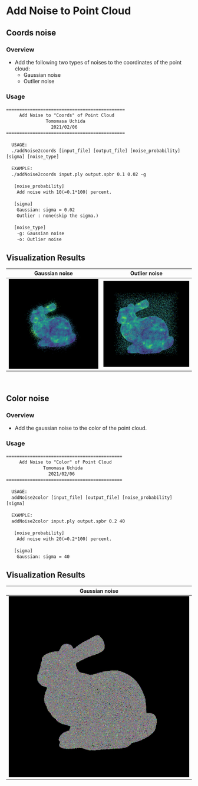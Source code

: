 # Add Noise to Point Cloud

## Coords noise

### Overview
- Add the following two types of noises to the coordinates of the point cloud:
   - Gaussian noise
   - Outlier noise

### Usage
```
=============================================
     Add Noise to "Coords" of Point Cloud
               Tomomasa Uchida
                 2021/02/06
=============================================

  USAGE:
  ./addNoise2coords [input_file] [output_file] [noise_probability] [sigma] [noise_type]

  EXAMPLE:
  ./addNoise2coords input.ply output.spbr 0.1 0.02 -g

   [noise_probability]
    Add noise with 10(=0.1*100) percent.

   [sigma]
    Gaussian: sigma = 0.02
    Outlier : none(skip the sigma.)

   [noise_type]
    -g: Gaussian noise
    -o: Outlier noise
```

## Visualization Results
|Gaussian noise|Outlier noise|
|:-:|:-:|
|![](figures/coords_gaussian.bmp)|![](figures/coords_outlier.bmp)|


<br>

## Color noise

### Overview
- Add the gaussian noise to the color of the point cloud.

### Usage
```
============================================
     Add Noise to "Color" of Point Cloud
              Tomomasa Uchida
                2021/02/06
============================================

  USAGE:
  addNoise2color [input_file] [output_file] [noise_probability] [sigma]

  EXAMPLE:
  addNoise2color input.ply output.spbr 0.2 40

   [noise_probability]
    Add noise with 20(=0.2*100) percent.

   [sigma]
    Gaussian: sigma = 40
```

## Visualization Results
|Gaussian noise|
|:-:|
|![](figures/color_gaussian.bmp)|
